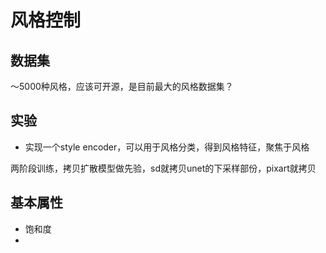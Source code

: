 # 风格控制

## 数据集

～5000种风格，应该可开源，是目前最大的风格数据集？

## 实验

- 实现一个style encoder，可以用于风格分类，得到风格特征，聚焦于风格

两阶段训练，拷贝扩散模型做先验，sd就拷贝unet的下采样部份，pixart就拷贝

## 基本属性

- 饱和度
- 